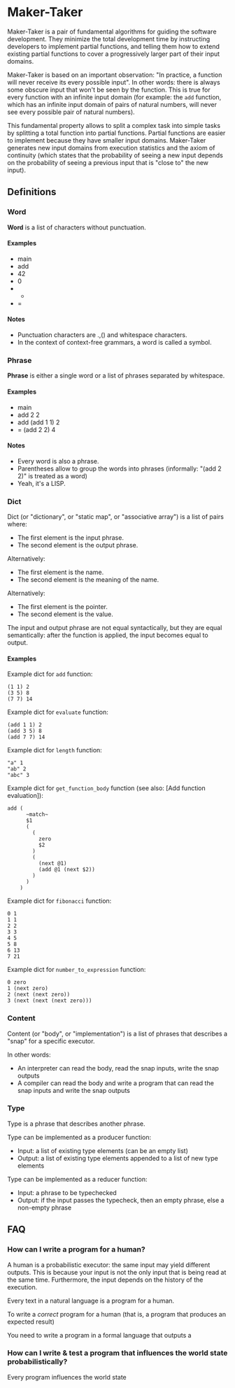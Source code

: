 # Maker-Taker

Maker-Taker is a pair of fundamental algorithms for guiding the software development. They minimize the total development time by instructing developers to implement partial functions, and telling them how to extend existing partial functions to cover a progressively larger part of their input domains.

Maker-Taker is based on an important observation: "In practice, a function will never receive its every possible input". In other words: there is always some obscure input that won't be seen by the function. This is true for every function with an infinite input domain (for example: the `add` function, which has an infinite input domain of pairs of natural numbers, will never see every possible pair of natural numbers).

This fundamental property allows to split a complex task into simple tasks by splitting a total function into partial functions. Partial functions are easier to implement because they have smaller input domains. Maker-Taker generates new input domains from execution statistics and the axiom of continuity (which states that the probability of seeing a new input depends on the probability of seeing a previous input that is "close to" the new input).

## Definitions

### Word

**Word** is a list of characters without punctuation.

#### Examples

* main
* add
* 42
* 0
* +
* =

#### Notes

* Punctuation characters are .,() and whitespace characters.
* In the context of context-free grammars, a word is called a symbol.

### Phrase

**Phrase** is either a single word or a list of phrases separated by whitespace.

#### Examples

* main
* add 2 2
* add (add 1 1) 2
* = (add 2 2) 4

#### Notes

* Every word is also a phrase.
* Parentheses allow to group the words into phrases (informally: "(add 2 2)" is treated as a word)
* Yeah, it's a LISP.

### Dict

Dict (or "dictionary", or "static map", or "associative array") is a list of pairs where:

* The first element is the input phrase.
* The second element is the output phrase.

Alternatively:

* The first element is the name.
* The second element is the meaning of the name.

Alternatively:

* The first element is the pointer.
* The second element is the value.

The input and output phrase are not equal syntactically, but they are equal semantically: after the function is applied, the input becomes equal to output.

#### Examples

Example dict for `add` function:

```
(1 1) 2
(3 5) 8
(7 7) 14
```

Example dict for `evaluate` function:

```
(add 1 1) 2
(add 3 5) 8
(add 7 7) 14
```

Example dict for `length` function:

```
"a" 1
"ab" 2
"abc" 3
```

Example dict for `get_function_body` function (see also: [Add function evaluation]):

```
add (
      ~match~
      $1
      (
        (
          zero
          $2
        )
        (
          (next @1)
          (add @1 (next $2))
        )
      )
    )
```

Example dict for `fibonacci` function:

```
0 1
1 1
2 2
3 3
4 5
5 8
6 13
7 21
```

Example dict for `number_to_expression` function:

```
0 zero
1 (next zero)
2 (next (next zero))
3 (next (next (next zero)))
```

### Content

Content (or "body", or "implementation") is a list of phrases that describes a "snap" for a specific executor.

In other words: 
* An interpreter can read the body, read the snap inputs, write the snap outputs
* A compiler can read the body and write a program that can read the snap inputs and write the snap outputs

### Type

Type is a phrase that describes another phrase.

Type can be implemented as a producer function:

* Input: a list of existing type elements (can be an empty list)
* Output: a list of existing type elements appended to a list of new type elements

Type can be implemented as a reducer function:

* Input: a phrase to be typechecked
* Output: if the input passes the typecheck, then an empty phrase, else a non-empty phrase

## FAQ

### How can I write a program for a human?

A human is a probabilistic executor: the same input may yield different outputs. This is because your input is not the only input that is being read at the same time. Furthermore, the input depends on the history of the execution.

Every text in a natural language is a program for a human.

To write a *correct* program for a human (that is, a program that produces an expected result)

You need to write a program in a formal language that outputs a 

### How can I write & test a program that influences the world state probabilistically?

Every program influences the world state 

